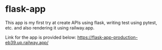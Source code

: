 # flask-app

This app is my first try at create APIs using flask, writing test using pytest, etc. and also rendering it using railway.app.

Link for the app is provided below:
https://flask-app-production-eb39.up.railway.app/
